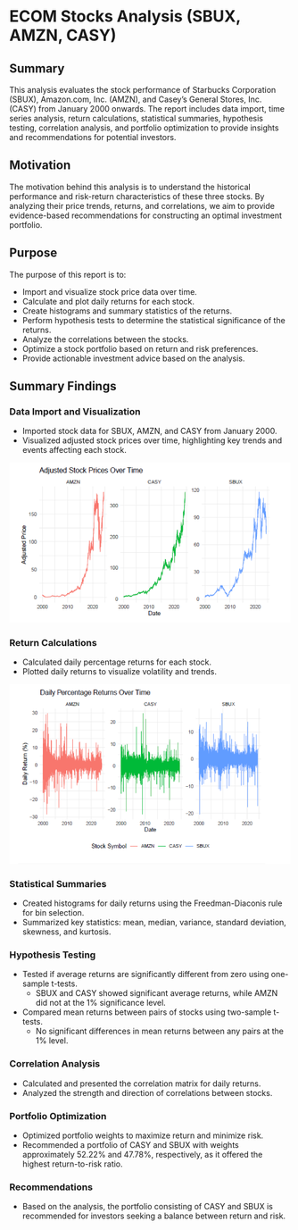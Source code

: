 # ECOM Stocks Analysis (SBUX, AMZN, CASY)

## Summary

This analysis evaluates the stock performance of Starbucks Corporation (SBUX), Amazon.com, Inc. (AMZN), and Casey’s General Stores, Inc. (CASY) from January 2000 onwards. The report includes data import, time series analysis, return calculations, statistical summaries, hypothesis testing, correlation analysis, and portfolio optimization to provide insights and recommendations for potential investors.

## Motivation

The motivation behind this analysis is to understand the historical performance and risk-return characteristics of these three stocks. By analyzing their price trends, returns, and correlations, we aim to provide evidence-based recommendations for constructing an optimal investment portfolio.

## Purpose

The purpose of this report is to:
- Import and visualize stock price data over time.
- Calculate and plot daily returns for each stock.
- Create histograms and summary statistics of the returns.
- Perform hypothesis tests to determine the statistical significance of the returns.
- Analyze the correlations between the stocks.
- Optimize a stock portfolio based on return and risk preferences.
- Provide actionable investment advice based on the analysis.

## Summary Findings

### Data Import and Visualization
- Imported stock data for SBUX, AMZN, and CASY from January 2000.
- Visualized adjusted stock prices over time, highlighting key trends and events affecting each stock.

![Adjusted Stock Prices Over Time](prices.png)

### Return Calculations
- Calculated daily percentage returns for each stock.
- Plotted daily returns to visualize volatility and trends.

![Daily Percentage Returns Over Time](percent_return.png)

### Statistical Summaries
- Created histograms for daily returns using the Freedman-Diaconis rule for bin selection.
- Summarized key statistics: mean, median, variance, standard deviation, skewness, and kurtosis.

### Hypothesis Testing
- Tested if average returns are significantly different from zero using one-sample t-tests.
  - SBUX and CASY showed significant average returns, while AMZN did not at the 1% significance level.
- Compared mean returns between pairs of stocks using two-sample t-tests.
  - No significant differences in mean returns between any pairs at the 1% level.

### Correlation Analysis
- Calculated and presented the correlation matrix for daily returns.
- Analyzed the strength and direction of correlations between stocks.

### Portfolio Optimization
- Optimized portfolio weights to maximize return and minimize risk.
- Recommended a portfolio of CASY and SBUX with weights approximately 52.22% and 47.78%, respectively, as it offered the highest return-to-risk ratio.

### Recommendations
- Based on the analysis, the portfolio consisting of CASY and SBUX is recommended for investors seeking a balance between return and risk.
